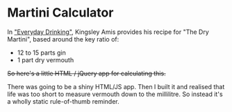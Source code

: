 # Martini Calculator

In ["Everyday Drinking"](http://www.amazon.co.uk/dp/1408803836/), Kingsley Amis provides his recipe for "The Dry Martini", based around the key ratio of:

* 12 to 15 parts gin
* 1 part dry vermouth

<strike>So here's a little HTML / jQuery app for calculating this.</strike>

There was going to be a shiny HTML/JS app. Then I built it and realised that life was too short to measure vermouth down to the millilitre. So instead it's a wholly static rule-of-thumb reminder.
